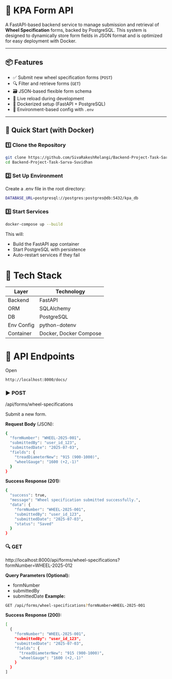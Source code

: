 # 🚆 KPA Form API

A FastAPI-based backend service to manage submission and retrieval of **Wheel Specification** forms, backed by PostgreSQL. This system is designed to dynamically store form fields in JSON format and is optimized for easy deployment with Docker.

---

## 📦 Features

- ✅ Submit new wheel specification forms (`POST`)
- 🔍 Filter and retrieve forms (`GET`)
- 🗃️ JSON-based flexible form schema
- 🔄 Live reload during development
- 🐳 Dockerized setup (FastAPI + PostgreSQL)
- 📄 Environment-based config with `.env`

---

## 🚀 Quick Start (with Docker)

### 1️⃣ Clone the Repository

```bash
git clone https://github.com/SivaRakeshRelangi/Backend-Project-Task-Sarva-Suvidhan.git
cd Backend-Project-Task-Sarva-Suvidhan
```

### 2️⃣ Set Up Environment
Create a .env file in the root directory:
```bash
DATABASE_URL=postgresql://postgres:postgres@db:5432/kpa_db

```

### 3️⃣ Start Services
```bash
docker-compose up --build
```

This will:

- Build the FastAPI app container
- Start PostgreSQL with persistence
- Auto-restart services if they fail

# 🧰 Tech Stack
| Layer      | Technology             |
| ---------- | ---------------------- |
| Backend    | FastAPI                |
| ORM        | SQLAlchemy             |
| DB         | PostgreSQL             |
| Env Config | python-dotenv          |
| Container  | Docker, Docker Compose |

# 📑 API Endpoints
Open 
```bash
http://localhost:8000/docs/
```
### ▶️ POST 
/api/forms/wheel-specifications

Submit a new form.

**Request Body** (JSON):

```bash
{
  "formNumber": "WHEEL-2025-001",
  "submittedBy": "user_id_123",
  "submittedDate": "2025-07-03",
  "fields": {
    "treadDiameterNew": "915 (900-1000)",
    "wheelGauge": "1600 (+2,-1)"
  }
}
```
**Success Response (201):**
```bash
{
  "success": true,
  "message": "Wheel specification submitted successfully.",
  "data": {
    "formNumber": "WHEEL-2025-001",
    "submittedBy": "user_id_123",
    "submittedDate": "2025-07-03",
    "status": "Saved"
  }
}
```
### 🔍 GET 

http://localhost:8000/api/forms/wheel-specifications?formNumber=WHEEL-2025-012

**Query Parameters (Optional):**
- formNumber
- submittedBy
- submittedDate
**Example:**
```bash
GET /api/forms/wheel-specifications?formNumber=WHEEL-2025-001
```
**Success Response (200):**
```bash
[
  {
    "formNumber": "WHEEL-2025-001",
    "submittedBy": "user_id_123",
    "submittedDate": "2025-07-03",
    "fields": {
      "treadDiameterNew": "915 (900-1000)",
      "wheelGauge": "1600 (+2,-1)"
    }
  }
]

```

